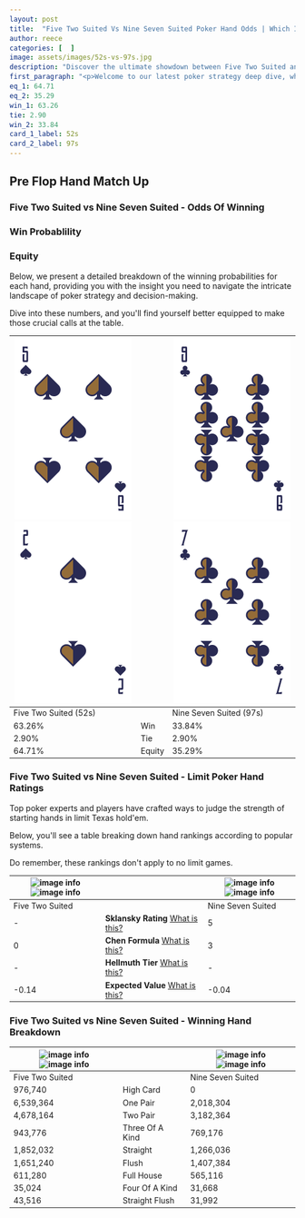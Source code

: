```yaml
---
layout: post
title:  "Five Two Suited Vs Nine Seven Suited Poker Hand Odds | Which Is The Better Hand In Poker? A Complete Guide"
author: reece
categories: [  ]
image: assets/images/52s-vs-97s.jpg
description: "Discover the ultimate showdown between Five Two Suited and Nine Seven Suited in poker! Uncover the odds, strategies, and scenarios where one hand triumphs over the other. Get ready to up your poker game with this thrilling analysis."
first_paragraph: "<p>Welcome to our latest poker strategy deep dive, where we're pitting two distinct hands against each other in a high-stakes showdown: Five Two Suited vs Nine Seven Suited.</p><p>In the dynamic world of poker, every decision counts, and knowing which hand holds the upper hand is key to your success at the table.</p><p>In this article, we'll dissect these two hands, explore the scenarios where one dominates the other, and equip you with the knowledge to make strategic choices that can tip the odds in your favor.</p><p>Get ready to unravel the intriguing dynamics of these poker hands and elevate your game to new heights.</p>"
eq_1: 64.71
eq_2: 35.29
win_1: 63.26
tie: 2.90
win_2: 33.84
card_1_label: 52s
card_2_label: 97s
---
```




[comment]: # (sp0)

## Pre Flop Hand Match Up

<div class="table hand-ratings" markdown="1"> 



### Five Two Suited vs Nine Seven Suited - Odds Of Winning


  
<div class="row graphs"> 
<div class="col-lg-6">
    <h3>Win Probablility</h3>
    <canvas id="WinChart"></canvas>
</div>
<div class="col-lg-6">
    <h3>Equity</h3>
    <canvas id="EquityChart"></canvas>
</div>
</div>

  Below, we present a detailed breakdown of the winning probabilities for each hand, providing you with the insight you need to navigate the intricate landscape of poker strategy and decision-making. 

Dive into these numbers, and you'll find yourself better equipped to make those crucial calls at the table.


    
| ![image info](assets/images/hand1/5.png) ![image info](assets/images/hand1/2.png) |  | ![image info](assets/images/hand2/9.png) ![image info](assets/images/hand2/7.png) |
| -------- | -------- | -------- |
| Five Two Suited (52s) |  | Nine Seven Suited (97s) |
| 63.26% | Win | 33.84% |
| 2.90% | Tie | 2.90% |
| 64.71% | Equity | 35.29% |




[comment]: # (sp1)



### Five Two Suited vs Nine Seven Suited - Limit Poker Hand Ratings

Top poker experts and players have crafted ways to judge the strength of starting hands in limit Texas hold'em. 

Below, you'll see a table breaking down hand rankings according to popular systems. 

Do remember, these rankings don't apply to no limit games.


    
| ![image info](https://www.riverpairs.com/assets/images/hand1/5.png) ![image info](https://www.riverpairs.com/assets/images/hand1/2.png) |  | ![image info](https://www.riverpairs.com/assets/images/hand2/9.png) ![image info](https://www.riverpairs.com/assets/images/hand2/7.png) |
| -------- | -------- | -------- |
| Five Two Suited |  | Nine Seven Suited |
| - | **Sklansky Rating** [What is this?](/sklansky-rating-explained) | 5 |
| 0 | **Chen Formula** [What is this?](/chen-formula-explained) | 3 |
| - | **Hellmuth Tier** [What is this?](/Hellmuth-tier-explained) | - |
| -0.14 | **Expected Value** [What is this?](/expected-value-explained) | -0.04 |




[comment]: # (sp2)



### Five Two Suited vs Nine Seven Suited - Winning Hand Breakdown


    
| ![image info](https://www.riverpairs.com/assets/images/hand1/5.png) ![image info](https://www.riverpairs.com/assets/images/hand1/2.png) |  | ![image info](https://www.riverpairs.com/assets/images/hand2/9.png) ![image info](https://www.riverpairs.com/assets/images/hand2/7.png) |
| -------- | -------- | -------- |
| Five Two Suited |  | Nine Seven Suited |
| 976,740 | High Card | 0 |
| 6,539,364 | One Pair | 2,018,304 |
| 4,678,164 | Two Pair | 3,182,364 |
| 943,776 | Three Of A Kind | 769,176 |
| 1,852,032 | Straight | 1,266,036 |
| 1,651,240 | Flush | 1,407,384 |
| 611,280 | Full House | 565,116 |
| 35,024 | Four Of A Kind | 31,668 |
| 43,516 | Straight Flush | 31,992 |




[comment]: # (sp3)



</div>

[comment]: # (sp4)



[comment]: # (sp5)

